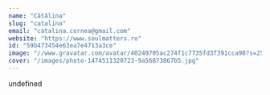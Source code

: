 ```yaml
---
name: "Cătălina"
slug: "catalina"
email: "catalina.cornea@gmail.com"
website: "https://www.soulmatters.ro"
id: "59b473454e63ea7e4713a3ce"
image: "//www.gravatar.com/avatar/40249705ac274f1c7735fd3f391cca98?s=250&d=mm&r=x"
cover: "/images/photo-1474511320723-9a56873867b5.jpg"
---
```

undefined
    
